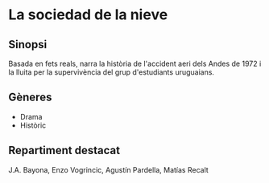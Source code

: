 # La sociedad de la nieve

## Sinopsi  
Basada en fets reals, narra la història de l'accident aeri dels Andes de 1972 i la lluita per la supervivència del grup d'estudiants uruguaians.

## Gèneres
- Drama
- Històric  

## Repartiment destacat
J.A. Bayona, Enzo Vogrincic, Agustín Pardella, Matías Recalt